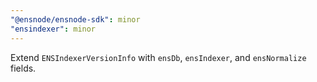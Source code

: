 ```yaml
---
"@ensnode/ensnode-sdk": minor
"ensindexer": minor
---
```


Extend `ENSIndexerVersionInfo` with `ensDb`, `ensIndexer`, and `ensNormalize` fields.
